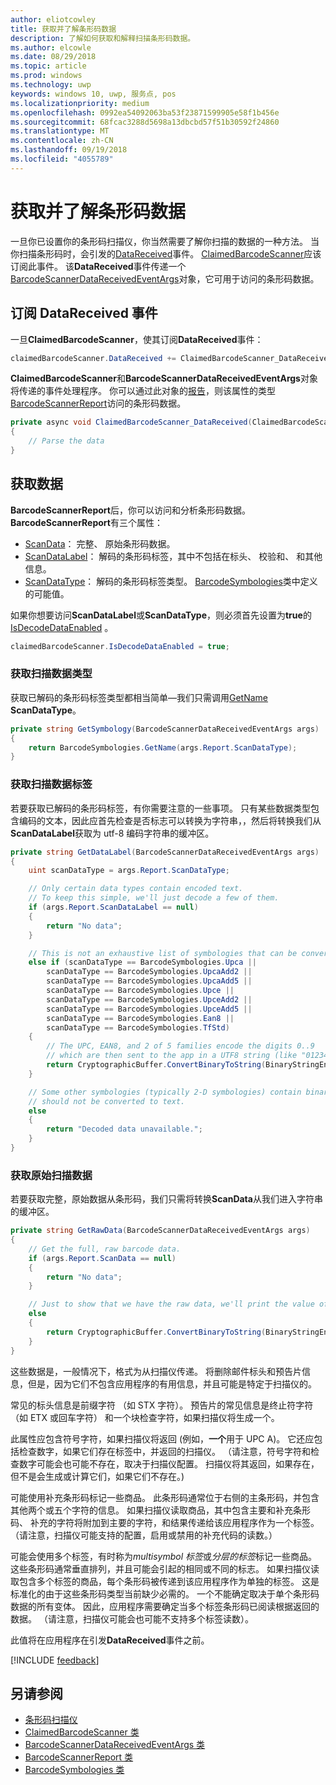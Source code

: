 ```yaml
---
author: eliotcowley
title: 获取并了解条形码数据
description: 了解如何获取和解释扫描条形码数据。
ms.author: elcowle
ms.date: 08/29/2018
ms.topic: article
ms.prod: windows
ms.technology: uwp
keywords: windows 10, uwp, 服务点, pos
ms.localizationpriority: medium
ms.openlocfilehash: 0992ea54092063ba53f23871599905e58f1b456e
ms.sourcegitcommit: 68fcac3288d5698a13dbcbd57f51b30592f24860
ms.translationtype: MT
ms.contentlocale: zh-CN
ms.lasthandoff: 09/19/2018
ms.locfileid: "4055789"
---
```

# <a name="obtain-and-understand-barcode-data"></a>获取并了解条形码数据

一旦你已设置你的条形码扫描仪，你当然需要了解你扫描的数据的一种方法。 当你扫描条形码时，会引发的[DataReceived](https://docs.microsoft.com/uwp/api/windows.devices.pointofservice.claimedbarcodescanner.datareceived)事件。 [ClaimedBarcodeScanner](https://docs.microsoft.com/uwp/api/windows.devices.pointofservice.claimedbarcodescanner)应该订阅此事件。 该**DataReceived**事件传递一个[BarcodeScannerDataReceivedEventArgs](https://docs.microsoft.com/uwp/api/windows.devices.pointofservice.barcodescannerdatareceivedeventargs)对象，它可用于访问的条形码数据。

## <a name="subscribe-to-the-datareceived-event"></a>订阅 DataReceived 事件

一旦**ClaimedBarcodeScanner**，使其订阅**DataReceived**事件：

```cs
claimedBarcodeScanner.DataReceived += ClaimedBarcodeScanner_DataReceived;
```

**ClaimedBarcodeScanner**和**BarcodeScannerDataReceivedEventArgs**对象将传递的事件处理程序。 你可以通过此对象的[报告](https://docs.microsoft.com/uwp/api/windows.devices.pointofservice.barcodescannerdatareceivedeventargs.report#Windows_Devices_PointOfService_BarcodeScannerDataReceivedEventArgs_Report)，则该属性的类型[BarcodeScannerReport](https://docs.microsoft.com/uwp/api/windows.devices.pointofservice.barcodescannerreport)访问的条形码数据。

```cs
private async void ClaimedBarcodeScanner_DataReceived(ClaimedBarcodeScanner sender, BarcodeScannerDataReceivedEventArgs args)
{
    // Parse the data
}
```

## <a name="get-the-data"></a>获取数据

**BarcodeScannerReport**后，你可以访问和分析条形码数据。 **BarcodeScannerReport**有三个属性：

* [ScanData](https://docs.microsoft.com/uwp/api/windows.devices.pointofservice.barcodescannerreport.scandata)： 完整、 原始条形码数据。
* [ScanDataLabel](https://docs.microsoft.com/uwp/api/windows.devices.pointofservice.barcodescannerreport.scandatalabel)： 解码的条形码标签，其中不包括在标头、 校验和、 和其他信息。
* [ScanDataType](https://docs.microsoft.com/uwp/api/windows.devices.pointofservice.barcodescannerreport.scandatatype)： 解码的条形码标签类型。 [BarcodeSymbologies](https://docs.microsoft.com/uwp/api/windows.devices.pointofservice.barcodesymbologies)类中定义的可能值。

如果你想要访问**ScanDataLabel**或**ScanDataType**，则必须首先设置为**true**的[IsDecodeDataEnabled](https://docs.microsoft.com/uwp/api/windows.devices.pointofservice.claimedbarcodescanner.isdecodedataenabled#Windows_Devices_PointOfService_ClaimedBarcodeScanner_IsDecodeDataEnabled) 。

```cs
claimedBarcodeScanner.IsDecodeDataEnabled = true;
```

### <a name="get-the-scan-data-type"></a>获取扫描数据类型

获取已解码的条形码标签类型都相当简单&mdash;我们只需调用[GetName](https://docs.microsoft.com/uwp/api/windows.devices.pointofservice.barcodesymbologies.getname) **ScanDataType**。

```cs
private string GetSymbology(BarcodeScannerDataReceivedEventArgs args)
{
    return BarcodeSymbologies.GetName(args.Report.ScanDataType);
}
```

### <a name="get-the-scan-data-label"></a>获取扫描数据标签

若要获取已解码的条形码标签，有你需要注意的一些事项。 只有某些数据类型包含编码的文本，因此应首先检查是否标志可以转换为字符串，，然后将转换我们从**ScanDataLabel**获取为 utf-8 编码字符串的缓冲区。

```cs
private string GetDataLabel(BarcodeScannerDataReceivedEventArgs args)
{
    uint scanDataType = args.Report.ScanDataType;

    // Only certain data types contain encoded text.
    // To keep this simple, we'll just decode a few of them.
    if (args.Report.ScanDataLabel == null)
    {
        return "No data";
    }

    // This is not an exhaustive list of symbologies that can be converted to a string.
    else if (scanDataType == BarcodeSymbologies.Upca ||
        scanDataType == BarcodeSymbologies.UpcaAdd2 ||
        scanDataType == BarcodeSymbologies.UpcaAdd5 ||
        scanDataType == BarcodeSymbologies.Upce ||
        scanDataType == BarcodeSymbologies.UpceAdd2 ||
        scanDataType == BarcodeSymbologies.UpceAdd5 ||
        scanDataType == BarcodeSymbologies.Ean8 ||
        scanDataType == BarcodeSymbologies.TfStd)
    {
        // The UPC, EAN8, and 2 of 5 families encode the digits 0..9
        // which are then sent to the app in a UTF8 string (like "01234").
        return CryptographicBuffer.ConvertBinaryToString(BinaryStringEncoding.Utf8, args.Report.ScanDataLabel);
    }

    // Some other symbologies (typically 2-D symbologies) contain binary data that
    // should not be converted to text.
    else
    {
        return "Decoded data unavailable.";
    }
}
```

### <a name="get-the-raw-scan-data"></a>获取原始扫描数据

若要获取完整，原始数据从条形码，我们只需将转换**ScanData**从我们进入字符串的缓冲区。

```cs
private string GetRawData(BarcodeScannerDataReceivedEventArgs args)
{
    // Get the full, raw barcode data.
    if (args.Report.ScanData == null)
    {
        return "No data";
    }

    // Just to show that we have the raw data, we'll print the value of the bytes.
    else
    {
        return CryptographicBuffer.ConvertBinaryToString(BinaryStringEncoding.Utf8, args.Report.ScanData);
    }
}
```

这些数据是，一般情况下，格式为从扫描仪传递。 将删除邮件标头和预告片信息，但是，因为它们不包含应用程序的有用信息，并且可能是特定于扫描仪的。

常见的标头信息是前缀字符 （如 STX 字符）。 预告片的常见信息是终止符字符 （如 ETX 或回车字符） 和一个块检查字符，如果扫描仪将生成一个。

此属性应包含符号字符，如果扫描仪将返回 (例如，**一个**用于 UPC A)。 它还应包括检查数字，如果它们存在标签中，并返回的扫描仪。 （请注意，符号字符和检查数字可能会也可能不存在，取决于扫描仪配置。 扫描仪将其返回，如果存在，但不是会生成或计算它们，如果它们不存在。)

可能使用补充条形码标记一些商品。 此条形码通常位于右侧的主条形码，并包含其他两个或五个字符的信息。 如果扫描仪读取商品，其中包含主要和补充条形码、 补充的字符将附加到主要的字符，和结果传递给该应用程序作为一个标签。 （请注意，扫描仪可能支持的配置，启用或禁用的补充代码的读数。）

可能会使用多个标签，有时称为*multisymbol 标签*或*分层的标签*标记一些商品。 这些条形码通常垂直排列，并且可能会引起的相同或不同的标志。 如果扫描仪读取包含多个标签的商品，每个条形码被传递到该应用程序作为单独的标签。 这是标准化的由于这些条形码类型当前缺少必需的。 一个不能确定取决于单个条形码数据的所有变体。 因此，应用程序需要确定当多个标签条形码已阅读根据返回的数据。 （请注意，扫描仪可能会也可能不支持多个标签读数）。

此值将在应用程序在引发**DataReceived**事件之前。

[!INCLUDE [feedback](./includes/pos-feedback.md)]

## <a name="see-also"></a>另请参阅
* [条形码扫描仪](pos-barcodescanner.md)
* [ClaimedBarcodeScanner 类](https://docs.microsoft.com/uwp/api/windows.devices.pointofservice.barcodesymbologies.getname)
* [BarcodeScannerDataReceivedEventArgs 类](https://docs.microsoft.com/uwp/api/windows.devices.pointofservice.barcodescannerdatareceivedeventargs)
* [BarcodeScannerReport 类](https://docs.microsoft.com/uwp/api/windows.devices.pointofservice.barcodescannerreport)
* [BarcodeSymbologies 类](https://docs.microsoft.com/uwp/api/windows.devices.pointofservice.barcodesymbologies)
